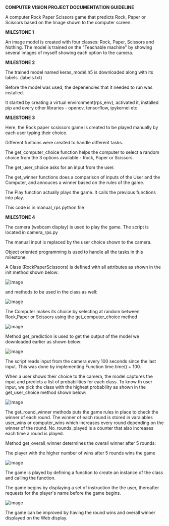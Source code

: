 **COMPUTER VISION PROJECT DOCUMENTATION GUIDELINE**

A computer Rock Paper Scissors game that predicts Rock, Paper or Scissors based on the Image shown to the computer screen.

**MILESTONE 1**

An image model is created with four classes: Rock, Paper, Scissors and Nothing. The model is trained on the "Teachable machine" by showing several images of myself showing each option to the camera.

**MILESTONE 2**

The trained model named keras_model.h5 is downloaded along with its labels. (labels.txt)

Before the model was used, the depenencies that it needed to run was installed.

It started by creating a virtual environment(rps_env), activated it, installed pip and every other libraries - opencv, tensorflow, ipykernel etc

**MILESTONE 3**

Here, the Rock paper scsissors game is created to be played manually by each user typing their choice.

Different funtions were created to handle different tasks.

The get_computer_choice function helps the computer to select a random choice from the 3 options available - Rock, Paper or Scissors.

The get_user_choice asks for an input from the user.

The get_winner functions does a comparison of inputs of the User and the Computer, and annouces a winner based on the rules of the game.

The Play function actually plays the game. It calls the previous functions into play.

This code is in manual_rps python file

**MILESTONE 4**

The camera (webcam display) is used to play the game. The script is located in camera_rps.py

The manual input is replaced by the user choice shown to the camera. 

Object oriented programming is used to handle all the tasks in this milestone.

A Class (RockPaperScissoors) is defined with all attributes as shown in the init method shown below: 

![image](https://user-images.githubusercontent.com/108297261/179721133-728addf0-dada-4cb2-a940-5c785e695667.png)

 and methods to be used in the class as well:
 
 ![image](https://user-images.githubusercontent.com/108297261/179724007-ea2b79e8-e812-412d-9ad4-11139d971b27.png)
 
 The Computer makes its choice by selecting at random between Rock,Paper or Scissors using the get_computer_choice method
 
 ![image](https://user-images.githubusercontent.com/108297261/179727948-ee219a55-9e37-4c5e-9a47-a6529baa8247.png)


Method get_prediction is used to get the output of the model we downloaded earlier as shown below: 

![image](https://user-images.githubusercontent.com/108297261/179722779-1a7e0810-ec7f-4f4a-8327-d5b9de624503.png)

The script reads input from the camera every 100 seconds since the last input. This was done by implementing Function time.time() + 100.

When a user shows their choice to the camera, the model captures the input and predicts a list of probabilities for each class. To know th user input, we pick the class with the highest probability as shown in the get_user_choice method shown below:

![image](https://user-images.githubusercontent.com/108297261/179727508-e8c21e4b-cb73-4e32-ad20-3359b16490b8.png)


The get_round_winner methods puts the game rules in place to check the winner of each round. The winner of each round is stored in varaiables user_wins or computer_wins which increases every round depending on the winner of the round. No_rounds_played is a counter that also increases each time a round is played.

Method get_overall_winner determines the overall winner after 5 rounds:

The player with the higher number of wins after 5 rounds wins the game

![image](https://user-images.githubusercontent.com/108297261/179725462-a9bbc859-49db-4e86-9aa2-45b71f1593cc.png)

The game is played by defining a function to create an instance of the class and calling the function.


The game begins by displaying a set of instruction the the user, thereafter requests for the player's name before the game begins.

![image](https://user-images.githubusercontent.com/108297261/179730034-3412069b-795a-4a58-b674-9f29dd2da2bc.png)


The game can be improved by having the round wins and overall winner displayed on the Web display.






